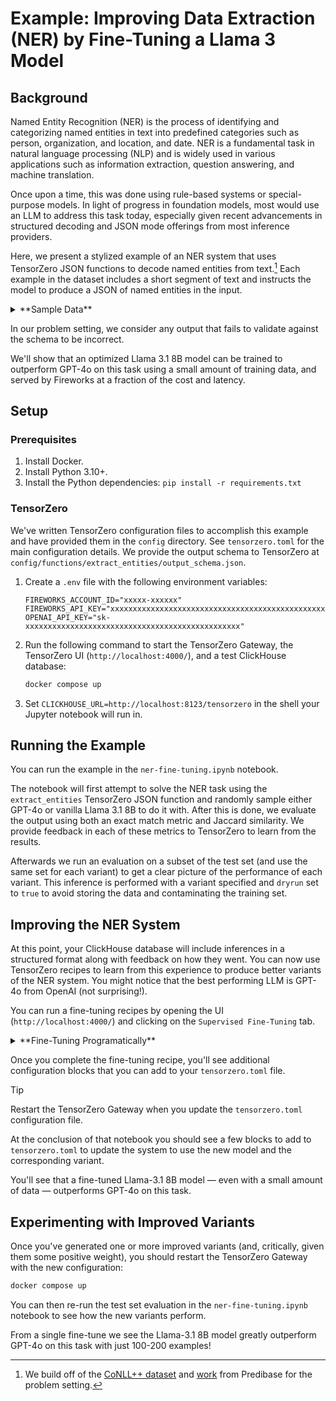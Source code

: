 # Example: Improving Data Extraction (NER) by Fine-Tuning a Llama 3 Model

## Background

Named Entity Recognition (NER) is the process of identifying and categorizing named entities in text into predefined categories such as person, organization, and location, and date. NER is a fundamental task in natural language processing (NLP) and is widely used in various applications such as information extraction, question answering, and machine translation.

Once upon a time, this was done using rule-based systems or special-purpose models. In light of progress in foundation models, most would use an LLM to address this task today, especially given recent advancements in structured decoding and JSON mode offerings from most inference providers.

Here, we present a stylized example of an NER system that uses TensorZero JSON functions to decode named entities from text.[^1]
Each example in the dataset includes a short segment of text and instructs the model to produce a JSON of named entities in the input.

<details>
<summary>
**Sample Data**
</summary>

### Input

```
The former Wimbledon champion said the immediate future of Australia 's Davis Cup coach Tony Roche could also be determined by events in Split .
```

### Output

```
{
  "person": ["Tony Roche"],
  "organization": [],
  "location": ["Australia", "Split"],
  "miscellaneous": ["Wimbledon", "Davis Cup"]
}
```

</details>

In our problem setting, we consider any output that fails to validate against the schema to be incorrect.

We'll show that an optimized Llama 3.1 8B model can be trained to outperform GPT-4o on this task using a small amount of training data, and served by Fireworks at a fraction of the cost and latency.

## Setup

### Prerequisites

1. Install Docker.
2. Install Python 3.10+.
3. Install the Python dependencies: `pip install -r requirements.txt`

### TensorZero

We've written TensorZero configuration files to accomplish this example and have provided them in the `config` directory.
See `tensorzero.toml` for the main configuration details.
We provide the output schema to TensorZero at `config/functions/extract_entities/output_schema.json`.

1. Create a `.env` file with the following environment variables:

   ```
   FIREWORKS_ACCOUNT_ID="xxxxx-xxxxxx"
   FIREWORKS_API_KEY="xxxxxxxxxxxxxxxxxxxxxxxxxxxxxxxxxxxxxxxxxxxxxxxx"
   OPENAI_API_KEY="sk-xxxxxxxxxxxxxxxxxxxxxxxxxxxxxxxxxxxxxxxxxxxxxxxx"
   ```

2. Run the following command to start the TensorZero Gateway, the TensorZero UI (`http://localhost:4000/`), and a test ClickHouse database:

   ```bash
   docker compose up
   ```

3. Set `CLICKHOUSE_URL=http://localhost:8123/tensorzero` in the shell your Jupyter notebook will run in.

## Running the Example

You can run the example in the `ner-fine-tuning.ipynb` notebook.

The notebook will first attempt to solve the NER task using the `extract_entities` TensorZero JSON function and randomly sample either GPT-4o or vanilla Llama 3.1 8B to do it with.
After this is done, we evaluate the output using both an exact match metric and Jaccard similarity.
We provide feedback in each of these metrics to TensorZero to learn from the results.

Afterwards we run an evaluation on a subset of the test set (and use the same set for each variant) to get a clear picture of the performance of each variant.
This inference is performed with a variant specified and `dryrun` set to `true` to avoid storing the data and contaminating the training set.

## Improving the NER System

At this point, your ClickHouse database will include inferences in a structured format along with feedback on how they went.
You can now use TensorZero recipes to learn from this experience to produce better variants of the NER system.
You might notice that the best performing LLM is GPT-4o from OpenAI (not surprising!).

You can run a fine-tuning recipes by opening the UI (`http://localhost:4000/`) and clicking on the `Supervised Fine-Tuning` tab.

<details>
<summary>
**Fine-Tuning Programatically**
</summary>

Alternatively, you can run a fine-tuning recipe programatically using the Jupyter notebook in `recipes/supervised_fine_tuning/metrics/fireworks/`.

</details>

Once you complete the fine-tuning recipe, you'll see additional configuration blocks that you can add to your `tensorzero.toml` file.

> [!TIP]
>
> Restart the TensorZero Gateway when you update the `tensorzero.toml` configuration file.

At the conclusion of that notebook you should see a few blocks to add to `tensorzero.toml` to update the system to use the new model and the corresponding variant.

You'll see that a fine-tuned Llama-3.1 8B model &mdash; even with a small amount of data &mdash; outperforms GPT-4o on this task.

## Experimenting with Improved Variants

Once you've generated one or more improved variants (and, critically, given them some positive weight), you should restart the TensorZero Gateway with the new configuration:

```bash
docker compose up
```

You can then re-run the test set evaluation in the `ner-fine-tuning.ipynb` notebook to see how the new variants perform.

From a single fine-tune we see the Llama-3.1 8B model greatly outperform GPT-4o on this task with just 100-200 examples!

[^1]: We build off of the [CoNLL++ dataset](https://arxiv.org/abs/1909.01441v1) and [work](https://predibase.com/blog/lorax-outlines-better-json-extraction-with-structured-generation-and-lora) from Predibase for the problem setting.
